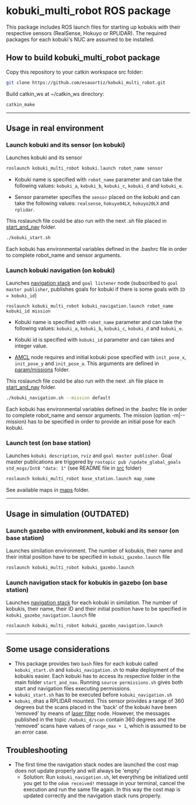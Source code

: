 # kobuki_multi_robot ROS package

This package includes ROS launch files for starting up kobukis with their respective sensors (RealSense, Hokuyo or RPLIDAR). The required packages for each kobuki's NUC are assumed to be installed.

## How to build kobuki_multi_robot package
Copy this repository to your catkin workspace src folder:
 
```bash
git clone https://github.com/esauortiz/kobuki_multi_robot.git
```

Build catkin_ws at ~/catkin_ws directory:
 
```bash
catkin_make
```

------------------------------------------------------------
## Usage in real environment
### Launch kobuki and its sensor (on kobuki)
Launches kobuki and its sensor

```bash
roslaunch kobuki_multi_robot kobuki.launch robot_name sensor
```
* Kobuki name is specified with ```robot_name``` parameter and can take the following values: ```kobuki_a```, ```kobuki_b```, ```kobuki_c```, ```kobuki_d``` and ```kobuki_e```.

* Sensor parameter specifies the ```sensor``` placed on the kobuki and can take the following values: ```realsense```, ```hokuyo04LX```, ```hokuyo20LX``` and ```rplidar```.

This roslaunch file could be also run with the next .sh file placed in [start_and_nav](https://github.com/esauortiz/kobuki_multi_robot/tree/master/start_and_nav) folder.

```bash
./kobuki_start.sh
```

Each kobuki has environmental variables defined in the .bashrc file in order to complete robot_name and sensor arguments.

### Launch kobuki navigation (on kobuki)

Launches [navigation stack](http://wiki.ros.org/navigation) and ```goal listener``` node (subscribed to ```goal master publisher```, publishes goals for kobuki if there is some goals with ```ID = kobuki_id```)

	roslaunch kobuki_multi_robot kobuki_navigation.launch robot_name kobuki_id mission
	
* Kobuki name is specified with ```robot_name``` parameter and can take the following values: ```kobuki_a```, ```kobuki_b```, ```kobuki_c```, ```kobuki_d``` and ```kobuki_e```.

* Kobuki id is specified with ```kobuki_id``` parameter and can takes and integer value.

* [AMCL](http://wiki.ros.org/amcl) node requires and initial kobuki pose specified with ```init_pose_x```, ```init_pose_y``` and ```init_pose_a```. This arguments are defined in [param/missions](https://github.com/esauortiz/kobuki_multi_robot/tree/master/param/missions) folder.

This roslaunch file could be also run with the next .sh file place in [start_and_nav](https://github.com/esauortiz/kobuki_multi_robot/tree/master/start_and_nav) folder.

```bash
./kobuki_navigation.sh --mission default
```

Each kobuki has environmental variables defined in the .bashrc file in order to complete robot_name and sensor arguments. The mission (option -m|--mission) has to be specified in order to provide an initial pose for each kobuki.

### Launch test (on base station)
Launches ```kobuki description```, ```rviz``` and ```goal master publisher```. Goal master publications are triggered by ```rostopic pub /update_global_goals std_msgs/Int8 "data: 1"``` (see README file in [src](https://github.com/esauortiz/kobuki_multi_robot/tree/master/src) folder)

```bash
roslaunch kobuki_multi_robot base_station.launch map_name
```
See available maps in [maps](https://github.com/esauortiz/kobuki_multi_robot/tree/master/maps) folder.

------------------------------------------------------------
## Usage in simulation (OUTDATED)

### Launch gazebo with environment, kobuki and its sensor (on base station)
Launches similation environment. The number of kobukis, their name and their initial position have to be specified in ```kobuki_gazebo.launch``` file

```bash
roslaunch kobuki_multi_robot kobuki_gazebo.launch
```

### Launch navigation stack for kobukis in gazebo (on base station)
Launches [navigation stack](http://wiki.ros.org/navigation) for each kobuki in similation. The number of kobukis, their name, their ID and their initial position have to be specified in ```kobuki_gazebo_navigation.launch``` file

```bash
roslaunch kobuki_multi_robot kobuki_gazebo_navigation.launch
```

------------------------------------------------------------
## Some usage considerations
* This package provides two ```bash``` files for each kobuki called ```kobuki_start.sh``` and ```kobuki_navigation.sh``` to make deployment of the kobukis easier. Each kobuki has to access its respective folder in the main folder ```start_and_nav```. Running ```source permissions.sh``` gives both start and navigation files executing permissions.
* ```kobuki_start.sh``` has to be executed before ```kobuki_navigation.sh```
* ```kobuki_d```has a RPLIDAR mounted. This sensor provides a range of 360 degrees but the scans placed in the 'back' of the kobuki have been 'removed' by means of [laser filter](http://wiki.ros.org/laser_filters) node. However, the messages published in the topic ```/kobuki_d/scan``` contain 360 degrees and the 'removed' scans have values of ```range_max + 1```, which is assumed to be an error case.

## Troubleshooting

- The first time the navigation stack nodes are launched the cost map does not update properly and will always be 'empty'
	- Solution: Run ```kobuki_navigation.sh```, let everything be initialized until you get to the ```odom received!``` message in your terminal, cancel the execution and run the same file again.  In this way the cost map is updated correctly and the navigation stack runs properly.